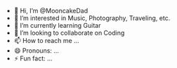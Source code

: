 - 👋 Hi, I’m @MooncakeDad
- 👀 I’m interested in Music, Photography, Traveling, etc.
- 🌱 I’m currently learning Guitar
- 💞️ I’m looking to collaborate on Coding
- 📫 How to reach me ...
- 😄 Pronouns: ...
- ⚡ Fun fact: ...

<!---
MooncakeDad/MooncakeDad is a ✨ special ✨ repository because its `README.md` (this file) appears on your GitHub profile.
You can click the Preview link to take a look at your changes.
--->
